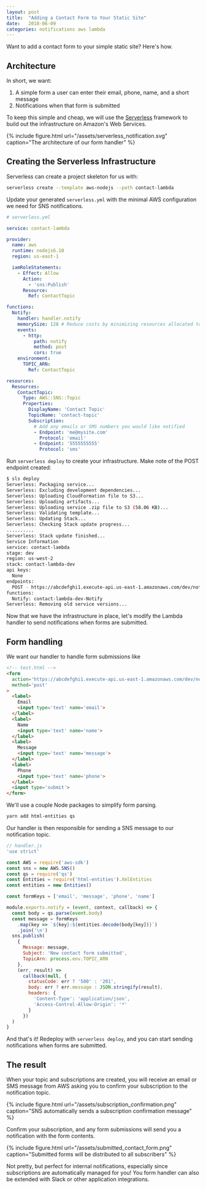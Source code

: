 ```yaml
---
layout: post
title:  "Adding a Contact Form to Your Static Site"
date:   2018-06-09
categories: notifications aws lambda
---
```


Want to add a contact form to your simple static site? Here's how.

## Architecture

In short, we want:

1. A simple form a user can enter their email, phone, name, and a short message
2. Notifications when that form is submitted

To keep this simple and cheap, we will use the [Serverless](https://serverless.com/) 
framework to build out the infrastructure on Amazon's Web Services.

{%
  include figure.html
  url="/assets/serverless_notification.svg"
  caption="The architecture of our form handler"
%}

## Creating the Serverless Infrastructure

Serverless can create a project skeleton for us with:

```bash
serverless create --template aws-nodejs --path contact-lambda
```

Update your generated `serverless.yml` with the minimal AWS configuration we 
need for SNS notifications.

```yaml
# serverless.yml

service: contact-lambda

provider:
  name: aws
  runtime: nodejs6.10
  region: us-east-1

  iamRoleStatements:
    - Effect: Allow
      Action:
        - 'sns:Publish'
      Resource:
        Ref: ContactTopic

functions:
  Notify:
    handler: handler.notify
    memorySize: 128 # Reduce costs by minimizing resources allocated to lambda
    events:
      - http:
          path: notify
          method: post
          cors: true
    environment:
      TOPIC_ARN:
        Ref: ContactTopic

resources:
  Resources:
    ContactTopic:
      Type: AWS::SNS::Topic
      Properties:
        DisplayName: 'Contact Topic'
        TopicName: 'contact-topic'
        Subscription:
          # Add any emails or SMS numbers you would like notified
          - Endpoint: 'me@mysite.com'
            Protocol: 'email'
          - Endpoint: '5555555555'
            Protocol: 'sms'
```

Run `serverless deploy` to create your infrastructure. Make note of the POST
endpoint created:

```bash
$ sls deploy
Serverless: Packaging service...
Serverless: Excluding development dependencies...
Serverless: Uploading CloudFormation file to S3...
Serverless: Uploading artifacts...
Serverless: Uploading service .zip file to S3 (58.06 KB)...
Serverless: Validating template...
Serverless: Updating Stack...
Serverless: Checking Stack update progress...
..........
Serverless: Stack update finished...
Service Information
service: contact-lambda
stage: dev
region: us-west-2
stack: contact-lambda-dev
api keys:
  None
endpoints:
  POST - https://abcdefghi1.execute-api.us-east-1.amazonaws.com/dev/notify
functions:
  Notify: contact-lambda-dev-Notify
Serverless: Removing old service versions...
```

Now that we have the infrastructure in place, let's modify the Lambda handler
to send notifications when forms are submitted.

## Form handling

We want our handler to handle form submissions like

```html
<!-- test.html -->
<form
  action='https://abcdefghi1.execute-api.us-east-1.amazonaws.com/dev/notify'
  method='post'
>
  <label>
    Email
    <input type='text' name='email'>
  </label>
  <label>
    Name
    <input type='text' name='name'>
  </label>
  <label>
    Message
    <input type='text' name='message'>
  </label>
  <label>
    Phone
    <input type='text' name='phone'>
  </label>
  <input type='submit'>
</form>
```

We'll use a couple Node packages to simplify form parsing.

```bash
yarn add html-entities qs
```

Our handler is then responsible for sending a SNS message to our notification
topic.

```js
// handler.js
'use strict'

const AWS = require('aws-sdk')
const sns = new AWS.SNS()
const qs = require('qs')
const Entities = require('html-entities').XmlEntities
const entities = new Entities()

const formKeys = ['email', 'message', 'phone', 'name']

module.exports.notify = (event, context, callback) => {
  const body = qs.parse(event.body)
  const message = formKeys
    .map(key => `${key}:${entities.decode(body[key])}`)
    .join('\n')
  sns.publish(
    {
      Message: message,
      Subject: 'New contact form submitted',
      TopicArn: process.env.TOPIC_ARN
    },
    (err, result) =>
      callback(null, {
        statusCode: err ? '500' : '201',
        body: err ? err.message : JSON.stringify(result),
        headers: {
          'Content-Type': 'application/json',
          'Access-Control-Allow-Origin': '*'
        }
      })
  )
}
```

And that's it! Redeploy with `serverless deploy`, and you can start sending 
notifications when forms are submitted.

## The result

When your topic and subscriptions are created, you will receive an email or SMS
message from AWS asking you to confirm your subscription to the
notification topic.

{%
  include figure.html
  url="/assets/subscription_confirmation.png"
  caption="SNS automatically sends a subscription confirmation message"
%}

Confirm your subscription, and any form submissions will send you a notification
with the form contents.

{%
  include figure.html
  url="/assets/submitted_contact_form.png"
  caption="Submitted forms will be distributed to all subscribers"
%}

Not pretty, but perfect for internal notifications, especially since subscriptions
are automatically managed for you! You form handler can also be extended with
Slack or other application integrations.
